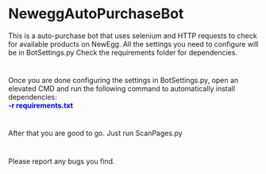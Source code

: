 # NeweggAutoPurchaseBot

This is a auto-purchase bot that uses selenium and HTTP requests to check for available products on NewEgg. All the settings you need to configure will be in BotSettings.py Check the requirements folder for dependencies.
# 
Once you are done configuring the settings in BotSettings.py, open an elevated CMD and run the following command to automatically install dependencies:  
<b style="color: blue;"> -r requirements.txt </b> 
#
After that you are good to go. 
Just run ScanPages.py
#

Please report any bugs you find.
